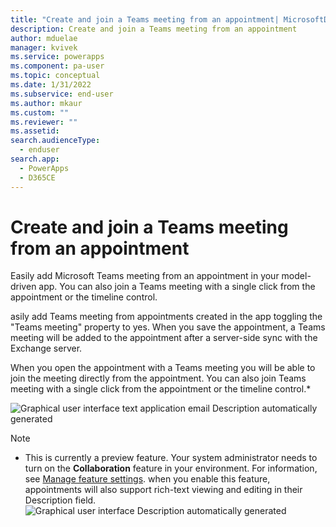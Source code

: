 ```yaml
---
title: "Create and join a Teams meeting from an appointment| MicrosoftDocs"
description: Create and join a Teams meeting from an appointment
author: mduelae
manager: kvivek
ms.service: powerapps
ms.component: pa-user
ms.topic: conceptual
ms.date: 1/31/2022
ms.subservice: end-user
ms.author: mkaur
ms.custom: ""
ms.reviewer: ""
ms.assetid: 
search.audienceType: 
  - enduser
search.app: 
  - PowerApps
  - D365CE
---
```

# Create and join a Teams meeting from an appointment

Easily add Microsoft Teams meeting from an appointment in your model-driven app. You can also join a Teams meeting with a single click from the appointment or the timeline control.        

asily add Teams meeting from appointments created in the app toggling the "Teams meeting" property to yes. When you save the appointment, a Teams meeting will be added to the appointment after a server-side sync with the Exchange server.  

When you open the appointment with a Teams meeting you will be able to join the meeting directly from the appointment. You can also join Teams meeting with a single click from the appointment or the timeline control.*

![Graphical user interface  text  application  email Description automatically generated](media/image1.gif)

> [!NOTE]
> - This is currently a preview feature. Your system administrator needs to turn on the **Collaboration** feature in your environment. For information, see [Manage feature settings](/power-platform/admin/settings-features).
> when you enable this feature, appointments will also support rich-text viewing and editing in their Description field. 
> ![Graphical user interface Description automatically generated](media/image3.png)
